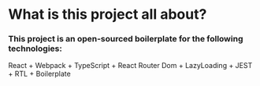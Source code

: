 # What is this project all about?

### This project is an open-sourced boilerplate for the following technologies:

React + Webpack + TypeScript + React Router Dom + LazyLoading + JEST + RTL + Boilerplate
